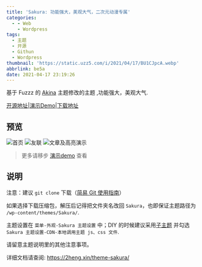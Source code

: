 ```yaml
---
title: 'Sakura: 功能强大，美观大气，二次元动漫专属'
categories:
  - - Web
    - Wordpress
tags:
  - 主题
  - 开源
  - Githun
  - Wordpress
thumbnail: 'https://static.uzz5.com/i/2021/04/17/BU1CJpcA.webp'
abbrlink: be5a
date: 2021-04-17 23:19:26
---
```


基于 Fuzzz 的 [Akina](http://www.akina.pw/themeakina) 主题修改的主题 ,功能强大，美观大气.

<!--more-->

[开源地址](https://github.com/mashirozx/Sakura)|[演示Demo](https://2heng.xin/theme-sakura/)|[下载地址](https://github.com/mashirozx/Sakura/releases)

## 预览

![首页](https://static.uzz5.com/i/2021/04/17/31KUdGgC.webp)
![友联](https://static.uzz5.com/i/2021/04/17/gCq4G3ey.webp)
![文章及高亮演示](https://static.uzz5.com/i/2021/04/17/OYde0TLt.webp)

> 更多请移步 [演示demo](https://2heng.xin/theme-sakura/) 查看

## 说明

注意：建议 `git clone` 下载（[简易 Git 使用指南](https://github.com/mashirozx/Sakura/wiki/Git-%E4%B8%8B%E8%BD%BD%E3%80%81%E6%9B%B4%E6%96%B0%E6%8C%87%E5%8D%97)）

如果选择下载压缩包，解压后记得把文件夹名改回 `Sakura`，也即保证主题路径为 `/wp-content/themes/Sakura/`.

主题设置在 `菜单-外观-Sakura 主题设置` 中；DIY 的时候建议采用[子主题](https://github.com/mashirozx/Sakura/tree/child) 并勾选 `Sakura 主题设置-CDN-本地调用主题 js、css 文件`.

请留意主题说明里的其他注意事项。

详细文档请查阅: https://2heng.xin/theme-sakura/
